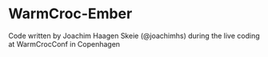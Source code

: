 # WarmCroc-Ember
Code written by Joachim Haagen Skeie (@joachimhs) during the live coding at WarmCrocConf in Copenhagen
